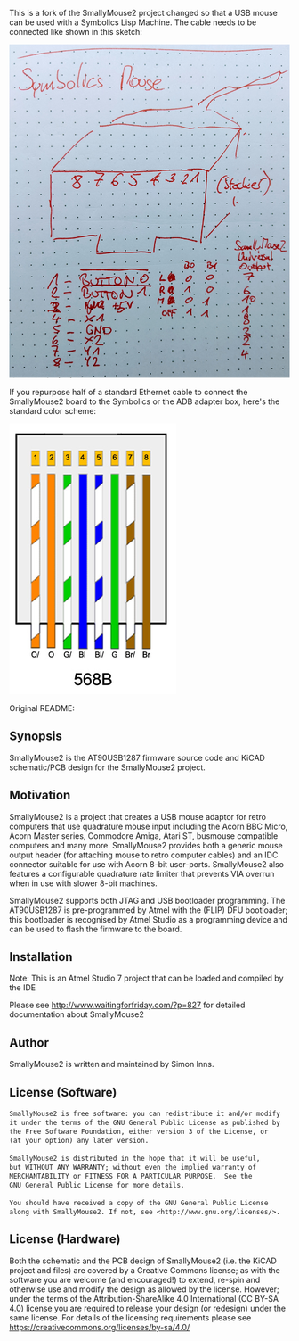 This is a fork of the SmallyMouse2 project changed so that a USB mouse
can be used with a Symbolics Lisp Machine.  The cable needs to be
connected like shown in this sketch:

![Cabling sketch](connect-symbolics-mouse.jpg)

If you repurpose half of a standard Ethernet cable to connect the
SmallyMouse2 board to the Symbolics or the ADB adapter box, here's the
standard color scheme:

![RJ45 Color Coding](rj45-color-coding.jpg)

Original README:

## Synopsis

SmallyMouse2 is the AT90USB1287 firmware source code and KiCAD
schematic/PCB design for the SmallyMouse2 project.

## Motivation

SmallyMouse2 is a project that creates a USB mouse adaptor for retro computers that use quadrature mouse input including the Acorn BBC Micro, Acorn Master series, Commodore Amiga, Atari ST, busmouse compatible computers and many more.  SmallyMouse2 provides both a generic mouse output header (for attaching mouse to retro computer cables) and an IDC connector suitable for use with Acorn 8-bit user-ports.  SmallyMouse2 also features a configurable quadrature rate limiter that prevents VIA overrun when in use with slower 8-bit machines.

SmallyMouse2 supports both JTAG and USB bootloader programming.  The AT90USB1287 is pre-programmed by Atmel with the (FLIP) DFU bootloader; this bootloader is recognised by Atmel Studio as a programming device and can be used to flash the firmware to the board.

## Installation

Note: This is an Atmel Studio 7 project that can be loaded and compiled by the IDE

Please see http://www.waitingforfriday.com/?p=827 for detailed documentation about SmallyMouse2

## Author

SmallyMouse2 is written and maintained by Simon Inns.

## License (Software)

    SmallyMouse2 is free software: you can redistribute it and/or modify
    it under the terms of the GNU General Public License as published by
    the Free Software Foundation, either version 3 of the License, or
    (at your option) any later version.

    SmallyMouse2 is distributed in the hope that it will be useful,
    but WITHOUT ANY WARRANTY; without even the implied warranty of
    MERCHANTABILITY or FITNESS FOR A PARTICULAR PURPOSE.  See the
    GNU General Public License for more details.

    You should have received a copy of the GNU General Public License
    along with SmallyMouse2. If not, see <http://www.gnu.org/licenses/>.

## License (Hardware)

Both the schematic and the PCB design of SmallyMouse2 (i.e. the KiCAD project and files) are covered by a Creative Commons license; as with the software you are welcome (and encouraged!) to extend, re-spin and otherwise use and modify the design as allowed by the license.  However; under the terms of the Attribution-ShareAlike 4.0 International (CC BY-SA 4.0) license you are required to release your design (or redesign) under the same license.  For details of the licensing requirements please see <https://creativecommons.org/licenses/by-sa/4.0/>
